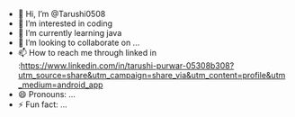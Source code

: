- 👋 Hi, I’m @Tarushi0508
- 👀 I’m interested in coding
- 🌱 I’m currently learning java
- 💞️ I’m looking to collaborate on ...
- 📫 How to reach me through linked in :https://www.linkedin.com/in/tarushi-purwar-05308b308?utm_source=share&utm_campaign=share_via&utm_content=profile&utm_medium=android_app
- 😄 Pronouns: ...
- ⚡ Fun fact: ...

<!---
Tarushi0508/Tarushi0508 is a ✨ special ✨ repository because its `README.md` (this file) appears on your GitHub profile.
You can click the Preview link to take a look at your changes.
--->
